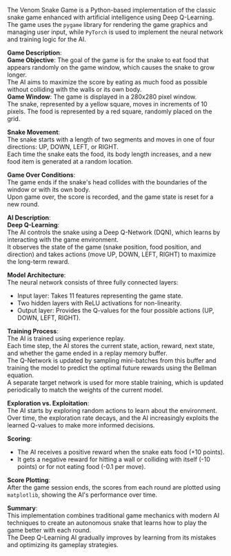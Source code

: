 The Venom Snake Game is a Python-based implementation of the classic snake game enhanced with artificial intelligence using Deep Q-Learning.<br>
The game uses the `pygame` library for rendering the game graphics and managing user input, while `PyTorch` is used to implement the neural network and training logic for the AI.

**Game Description**:<br>
**Game Objective**: The goal of the game is for the snake to eat food that appears randomly on the game window, which causes the snake to grow longer.<br>
The AI aims to maximize the score by eating as much food as possible without colliding with the walls or its own body.<br>
**Game Window**: The game is displayed in a 280x280 pixel window.<br>
The snake, represented by a yellow square, moves in increments of 10 pixels. The food is represented by a red square, randomly placed on the grid.

**Snake Movement**:<br>
The snake starts with a length of two segments and moves in one of four directions: UP, DOWN, LEFT, or RIGHT.<br>
Each time the snake eats the food, its body length increases, and a new food item is generated at a random location.

**Game Over Conditions**:<br>
The game ends if the snake's head collides with the boundaries of the window or with its own body.<br>
Upon game over, the score is recorded, and the game state is reset for a new round.

**AI Description**:<br>
**Deep Q-Learning**:<br>
The AI controls the snake using a Deep Q-Network (DQN), which learns by interacting with the game environment.<br>
It observes the state of the game (snake position, food position, and direction) and takes actions (move UP, DOWN, LEFT, RIGHT) to maximize the long-term reward.

**Model Architecture**:<br>
The neural network consists of three fully connected layers:<br>
- Input layer: Takes 11 features representing the game state.<br>
- Two hidden layers with ReLU activations for non-linearity.<br>
- Output layer: Provides the Q-values for the four possible actions (UP, DOWN, LEFT, RIGHT).

**Training Process**:<br>
The AI is trained using experience replay.<br>
Each time step, the AI stores the current state, action, reward, next state, and whether the game ended in a replay memory buffer.<br>
The Q-Network is updated by sampling mini-batches from this buffer and training the model to predict the optimal future rewards using the Bellman equation.<br>
A separate target network is used for more stable training, which is updated periodically to match the weights of the current model.

**Exploration vs. Exploitation**:<br>
The AI starts by exploring random actions to learn about the environment.<br>
Over time, the exploration rate decays, and the AI increasingly exploits the learned Q-values to make more informed decisions.

**Scoring**:<br>
- The AI receives a positive reward when the snake eats food (+10 points).<br>
- It gets a negative reward for hitting a wall or colliding with itself (-10 points) or for not eating food (-0.1 per move).

**Score Plotting**:<br>
After the game session ends, the scores from each round are plotted using `matplotlib`, showing the AI's performance over time.

**Summary**:<br>
This implementation combines traditional game mechanics with modern AI techniques to create an autonomous snake that learns how to play the game better with each round.<br>
The Deep Q-Learning AI gradually improves by learning from its mistakes and optimizing its gameplay strategies.
